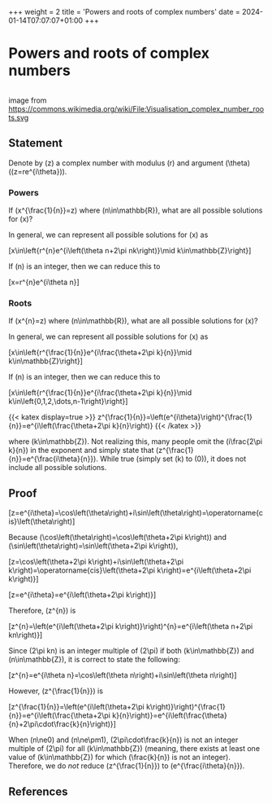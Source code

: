 +++
weight = 2
title = 'Powers and roots of complex numbers'
date = 2024-01-14T07:07:07+01:00
+++

# Powers and roots of complex numbers

<p align="center"><img alt="" src="/airspace/img/Visualisation_complex_number_roots.svg" /></p>

image from https://commons.wikimedia.org/wiki/File:Visualisation_complex_number_roots.svg

## Statement

Denote by \(z\) a complex number with modulus \(r\) and argument \(\theta\) (\(z=re^{i\theta}\)).

### Powers

If \(x^{\frac{1}{n}}=z\) where \(n\in\mathbb{R}\), what are all possible solutions for \(x\)?

In general, we can represent all possible solutions for \(x\) as

\[x\in\left\{r^{n}e^{i\left(\theta n+2\pi nk\right)}\mid k\in\mathbb{Z}\right\}\]

If \(n\) is an integer, then we can reduce this to

\[x=r^{n}e^{i\theta n}\]

### Roots

If \(x^{n}=z\) where \(n\in\mathbb{R}\), what are all possible solutions for \(x\)?

In general, we can represent all possible solutions for \(x\) as

\[x\in\left\{r^{\frac{1}{n}}e^{i\frac{\theta+2\pi k}{n}}\mid k\in\mathbb{Z}\right\}\]

If \(n\) is an integer, then we can reduce this to

\[x\in\left\{r^{\frac{1}{n}}e^{i\frac{\theta+2\pi k}{n}}\mid k\in\left\{0,1,2,\dots,n-1\right\}\right\}\]

{{< katex display=true >}}
z^{\frac{1}{n}}=\left(e^{i\theta}\right)^{\frac{1}{n}}=e^{i\left(\frac{\theta+2\pi k}{n}\right)}
{{< /katex >}}

where \(k\in\mathbb{Z}\). Not realizing this, many people omit the \(i\frac{2\pi k}{n}\) in the exponent and simply state that \(z^{\frac{1}{n}}=e^{\frac{i\theta}{n}}\). While true (simply set \(k\) to \(0\)), it does not include all possible solutions.

## Proof

\[z=e^{i\theta}=\cos\left(\theta\right)+i\sin\left(\theta\right)=\operatorname{cis}\left(\theta\right)\]

Because \(\cos\left(\theta\right)=\cos\left(\theta+2\pi k\right)\) and \(\sin\left(\theta\right)=\sin\left(\theta+2\pi k\right)\),

\[z=\cos\left(\theta+2\pi k\right)+i\sin\left(\theta+2\pi k\right)=\operatorname{cis}\left(\theta+2\pi k\right)=e^{i\left(\theta+2\pi k\right)}\]

\[z=e^{i\theta}=e^{i\left(\theta+2\pi k\right)}\]

Therefore, \(z^{n}\) is

\[z^{n}=\left(e^{i\left(\theta+2\pi k\right)}\right)^{n}=e^{i\left(\theta n+2\pi kn\right)}\]

Since \(2\pi kn\) is an integer multiple of \(2\pi\) if both \(k\in\mathbb{Z}\) and \(n\in\mathbb{Z}\), it is correct to state the following:

\[z^{n}=e^{i\theta n}=\cos\left(\theta n\right)+i\sin\left(\theta n\right)\]

However, \(z^{\frac{1}{n}}\) is

\[z^{\frac{1}{n}}=\left(e^{i\left(\theta+2\pi k\right)}\right)^{\frac{1}{n}}=e^{i\left(\frac{\theta+2\pi k}{n}\right)}=e^{i\left(\frac{\theta}{n}+2\pi\cdot\frac{k}{n}\right)}\]

When \(n\ne0\) and \(n\ne\pm1\), \(2\pi\cdot\frac{k}{n}\) is not an integer multiple of \(2\pi\) for all \(k\in\mathbb{Z}\) (meaning, there exists at least one value of \(k\in\mathbb{Z}\) for which \(\frac{k}{n}\) is not an integer). Therefore, we do *not* reduce \(z^{\frac{1}{n}}\) to \(e^{\frac{i\theta}{n}}\).

## References